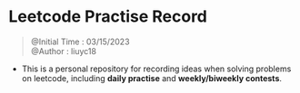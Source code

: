 # Leetcode Practise Record
> @Initial Time : 03/15/2023  
> @Author : liuyc18 

* This is a personal repository for recording ideas when solving problems on leetcode, including **daily practise** and **weekly/biweekly contests**.
